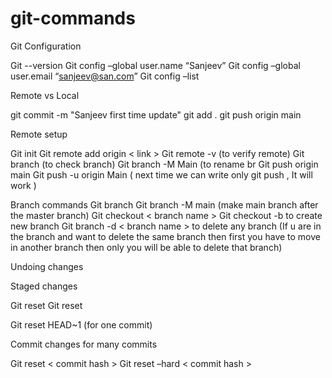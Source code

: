 # git-commands

Git Configuration

Git --version
Git config –global user.name “Sanjeev”
Git config –global user.email  “sanjeev@san.com”
Git config –list

Remote vs Local

git commit  -m "Sanjeev first time update"
git add .
git push origin main


Remote setup

Git init
Git remote add origin < link >
Git remote -v (to verify remote)
Git branch  (to check branch)
Git branch -M Main (to rename br
Git push origin main
Git push -u origin Main ( next time we can write only git push , It will work )


Branch commands
Git branch
Git branch -M main (make main branch after the master branch)
Git checkout < branch name >
Git checkout -b <new branch name > to create new branch
Git branch -d < branch name > to delete any branch (If u are in the branch and want to delete the same branch then first you have to move in another branch then only you will be able to delete that branch)

Undoing changes

Staged changes

Git reset <file name>
Git reset


Git reset HEAD~1 (for one commit)

Commit changes for many commits

Git reset < commit hash >
Git reset –hard < commit hash >
